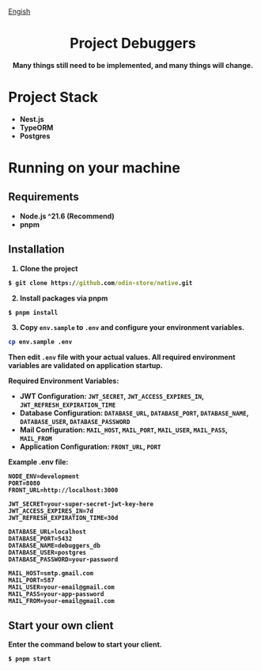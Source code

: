 [Engish](./documents/readme/README-EN.md)

<div align="center">

# Project Debuggers

<b>Many things still need to be implemented, and many things will change.<b/>

</div>

# Project Stack

- Nest.js
- TypeORM
- Postgres

# Running on your machine

## Requirements

- Node.js ^21.6 (Recommend)
- pnpm

## Installation

1. Clone the project

```cmd
$ git clone https://github.com/odin-store/native.git
```

2. Install packages via pnpm

```cmd
$ pnpm install
```

3. Copy `env.sample` to `.env` and configure your environment variables.

```bash
cp env.sample .env
```

Then edit `.env` file with your actual values. All required environment variables are validated on application startup.

**Required Environment Variables:**

- **JWT Configuration**: `JWT_SECRET`, `JWT_ACCESS_EXPIRES_IN`, `JWT_REFRESH_EXPIRATION_TIME`
- **Database Configuration**: `DATABASE_URL`, `DATABASE_PORT`, `DATABASE_NAME`, `DATABASE_USER`, `DATABASE_PASSWORD`
- **Mail Configuration**: `MAIL_HOST`, `MAIL_PORT`, `MAIL_USER`, `MAIL_PASS`, `MAIL_FROM`
- **Application Configuration**: `FRONT_URL`, `PORT`

**Example .env file:**

```env
NODE_ENV=development
PORT=8080
FRONT_URL=http://localhost:3000

JWT_SECRET=your-super-secret-jwt-key-here
JWT_ACCESS_EXPIRES_IN=7d
JWT_REFRESH_EXPIRATION_TIME=30d

DATABASE_URL=localhost
DATABASE_PORT=5432
DATABASE_NAME=debuggers_db
DATABASE_USER=postgres
DATABASE_PASSWORD=your-password

MAIL_HOST=smtp.gmail.com
MAIL_PORT=587
MAIL_USER=your-email@gmail.com
MAIL_PASS=your-app-password
MAIL_FROM=your-email@gmail.com
```

## Start your own client

Enter the command below to start your client.

```cmd
$ pnpm start
```
